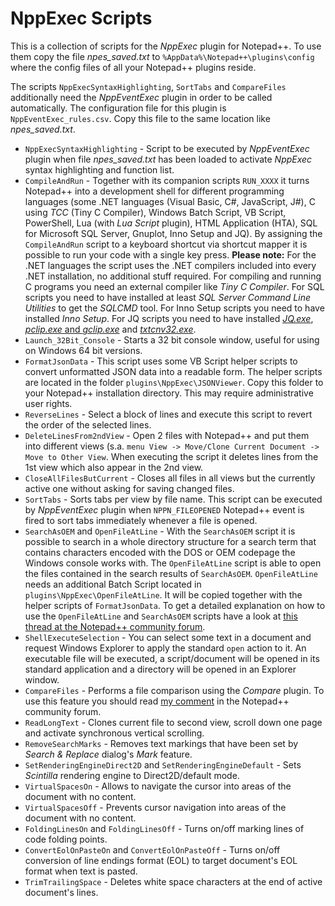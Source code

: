 # NppExec Scripts

This is a collection of scripts for the _NppExec_ plugin for Notepad++. To use them copy the file _npes_saved.txt_ to `%AppData%\Notepad++\plugins\config` where the config files of all your Notepad++ plugins reside.

The scripts `NppExecSyntaxHighlighting`, `SortTabs` and `CompareFiles` additionally need the _NppEventExec_ plugin in order to be called automatically. The configuration file for this plugin is `NppEventExec_rules.csv`. Copy this file to the same location like _npes_saved.txt_.

* `NppExecSyntaxHighlighting`  -  Script to be executed by _NppEventExec_ plugin when file _npes_saved.txt_ has been loaded to activate _NppExec_ syntax highlighting and function list.
* `CompileAndRun`  -  Together with its companion scripts `RUN_XXXX` it turns Notepad++ into a development shell for different programming languages (some .NET languages (Visual Basic, C#, JavaScript, J#), C using _TCC_ (Tiny C Compiler), Windows Batch Script, VB Script, PowerShell, Lua (with _Lua Script_ plugin), HTML Application (HTA), SQL for Microsoft SQL Server, Gnuplot, Inno Setup and JQ). By assigning the `CompileAndRun` script to a keyboard shortcut via shortcut mapper it is possible to run your code with a single key press. **Please note:** For the .NET languages the script uses the .NET compilers included into every .NET installation, no additional stuff required. For compiling and running C programs you need an external compiler like _Tiny C Compiler_. For SQL scripts you need to have installed at least _SQL Server Command Line Utilities_ to get the _SQLCMD_ tool. For Inno Setup scripts you need to have installed _Inno Setup_. For JQ scripts you need to have installed [_JQ.exe_](https://github.com/stedolan/jq), [_pclip.exe_ and _gclip.exe_](http://unxutils.sourceforge.net/) and [_txtcnv32.exe_](http://www.ltr-data.se/opencode.html/).
* `Launch_32Bit_Console`  -  Starts a 32 bit console window, useful for using on Windows 64 bit versions.
* `FormatJsonData`  -  This script uses some VB Script helper scripts to convert unformatted JSON data into a readable form. The helper scripts are located in the folder `plugins\NppExec\JSONViewer`. Copy this folder to your Notepad++ installation directory. This may require administrative user rights.
* `ReverseLines`  -  Select a block of lines and execute this script to revert the order of the selected lines.
* `DeleteLinesFrom2ndView`  -  Open 2 files with Notepad++ and put them into different views (s.a. `menu View -> Move/Clone Current Document -> Move to Other View`. When executing the script it deletes lines from the 1st view which also appear in the 2nd view.
* `CloseAllFilesButCurrent`  -  Closes all files in all views but the currently active one without asking for saving changed files.
* `SortTabs` -  Sorts tabs per view by file name. This script can be executed by _NppEventExec_ plugin when `NPPN_FILEOPENED` Notepad++ event is fired to sort tabs immediately whenever a file is opened.
* `SearchAsOEM` and `OpenFileAtLine`  -  With the `SearchAsOEM` script it is possible to search in a whole directory structure for a search term that contains characters encoded with the DOS or OEM codepage the Windows console works with. The `OpenFileAtLine` script is able to open the files contained in the search results of `SearchAsOEM`. `OpenFileAtLine` needs an additional Batch Script located in `plugins\NppExec\OpenFileAtLine`. It will be copied together with the helper scripts of `FormatJsonData`. To get a detailed explanation on how to use the `OpenFileAtLine` and `SearchAsOEM` scripts have a look at [this thread at the Notepad++ community forum](https://notepad-plus-plus.org/community/topic/16846/how-to-specify-codepage-when-searching-via-find-in-files).
* `ShellExecuteSelection`  -  You can select some text in a document and request Windows Explorer to apply the standard `open` action to it. An executable file will be executed, a script/document will be opened in its standard application and a directory will be opened in an Explorer window.
* `CompareFiles`  -  Performs a file comparison using the _Compare_ plugin. To use this feature you should read [my comment](https://notepad-plus-plus.org/community/topic/16056/how-to-get-an-external-diff-viewer-with-n-and-the-last-compare-plugin-v2-0-0-0/2) in the Notepad++ community forum.
* `ReadLongText`  -  Clones current file to second view, scroll down one page and activate synchronous vertical scrolling.
* `RemoveSearchMarks`  -  Removes text markings that have been set by _Search & Replace_ dialog's _Mark_ feature.
* `SetRenderingEngineDirect2D` and `SetRenderingEngineDefault`  -  Sets _Scintilla_ rendering engine to Direct2D/default mode.
* `VirtualSpacesOn`  -  Allows to navigate the cursor into areas of the document with no content.
* `VirtualSpacesOff`  -  Prevents cursor navigation into areas of the document with no content.
* `FoldingLinesOn` and `FoldingLinesOff` -  Turns on/off marking lines of code folding points.
* `ConvertEolOnPasteOn` and `ConvertEolOnPasteOff`  -  Turns on/off conversion of line endings format (EOL) to target document's EOL format when text is pasted.
* `TrimTrailingSpace`  -  Deletes white space characters at the end of active document's lines.
